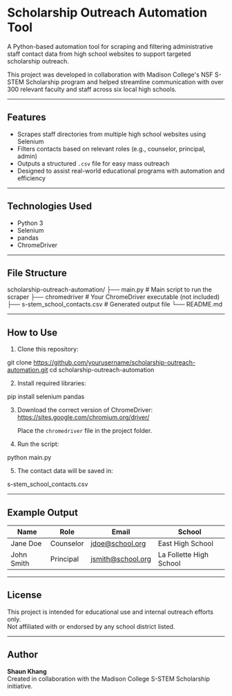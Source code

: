 # Scholarship Outreach Automation Tool

A Python-based automation tool for scraping and filtering administrative staff contact data from high school websites to support targeted scholarship outreach.

This project was developed in collaboration with Madison College's NSF S-STEM Scholarship program and helped streamline communication with over 300 relevant faculty and staff across six local high schools.

---

## Features

- Scrapes staff directories from multiple high school websites using Selenium
- Filters contacts based on relevant roles (e.g., counselor, principal, admin)
- Outputs a structured `.csv` file for easy mass outreach
- Designed to assist real-world educational programs with automation and efficiency

---

## Technologies Used

- Python 3
- Selenium
- pandas
- ChromeDriver

---

## File Structure

scholarship-outreach-automation/ ├── main.py # Main script to run the scraper ├── chromedriver # Your ChromeDriver executable (not included) ├── s-stem_school_contacts.csv # Generated output file └── README.md

---

## How to Use

1. Clone this repository:

git clone https://github.com/yourusername/scholarship-outreach-automation.git cd scholarship-outreach-automation

2. Install required libraries:

pip install selenium pandas

3. Download the correct version of ChromeDriver:
   https://sites.google.com/chromium.org/driver/

   Place the `chromedriver` file in the project folder.

4. Run the script:

python main.py

5. The contact data will be saved in:

s-stem_school_contacts.csv

---

## Example Output

| Name        | Role       | Email               | School                  |
|-------------|------------|---------------------|--------------------------|
| Jane Doe    | Counselor  | jdoe@school.org     | East High School         |
| John Smith  | Principal  | jsmith@school.org   | La Follette High School  |

---

## License

This project is intended for educational use and internal outreach efforts only.  
Not affiliated with or endorsed by any school district listed.

---

## Author

**Shaun Khang**  
Created in collaboration with the Madison College S-STEM Scholarship initiative.